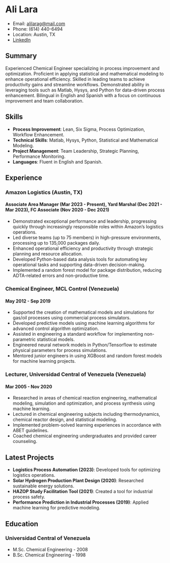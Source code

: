 # Ali Lara

- Email: alilarag@mail.com
- Phone: (614) 440-6494
- Location: Austin, TX
- [LinkedIn](https://www.linkedin.com/in/aliglara)

## Summary
Experienced Chemical Engineer specializing in process improvement and optimization. Proficient in applying statistical and mathematical modeling to enhance operational efficiency. Skilled in leading teams to achieve productivity gains and streamline workflows. Demonstrated ability in leveraging tools such as Matlab, Hysys, and Python for data-driven process enhancement. Bilingual in English and Spanish with a focus on continuous improvement and team collaboration.

## Skills

- **Process Improvement**: Lean, Six Sigma, Process Optimization, Workflow Enhancement.
- **Technical Skills**: Matlab, Hysys, Python, Statistical and Mathematical Modeling.
- **Project Management**: Team Leadership, Strategic Planning, Performance Monitoring.
- **Languages**: Fluent in English and Spanish.

## Experience

### Amazon Logistics (Austin, TX)
#### Associate Area Manager (Mar 2023 - Present), Yard Marshal (Dec 2021 - Mar 2023), FC Associate (Nov 2020 - Dec 2021)
- Demonstrated exceptional performance and leadership, progressing quickly through increasingly responsible roles within Amazon’s logistics operations.
- Led diverse teams (up to 75 members) in high-pressure environments, processing up to 135,000 packages daily.
- Enhanced operational efficiency and productivity through strategic planning and resource allocation.
- Developed Python-based data analysis tools for automating key operational tasks and supporting data-driven decision-making.
- Implemented a random forest model for package distribution, reducing ADTA-related errors and non-productive time.

### Chemical Engineer, MCL Control (Venezuela)
#### May 2012 - Sep 2019
- Supported the creation of mathematical models and simulations for gas/oil processes using commercial process simulators.
- Developed predictive models using machine learning algorithms for advanced control algorithm optimization.
- Assisted in engineering a standard workflow for implementing non-parametric statistical models.
- Engineered neural network models in Python/Tensorflow to estimate physical parameters for process simulations.
- Mentored junior engineers in using XGBoost and random forest models for machine learning projects.

### Lecturer, Universidad Central of Venezuela (Venezuela)
#### Mar 2005 - Nov 2020
- Researched in areas of chemical reaction engineering, mathematical modeling, simulation and optimization, and process synthesis using machine learning.
- Lectured in chemical engineering subjects including thermodynamics, chemical reactor design, and statistical modeling.
- Implemented problem-solved learning experiences in accordance with ABET guidelines.
- Coached chemical engineering undergraduates and provided career counseling.

## Latest Projects

- **Logistics Process Automation (2023)**: Developed tools for optimizing logistics operations.
- **Solar Hydrogen Production Plant Design (2020)**: Researched sustainable energy solutions.
- **HAZOP Study Facilitation Tool (2021)**: Created a tool for industrial process safety.
- **Performance Prediction in Industrial Processes (2019)**: Applied machine learning for predictive modeling.

## Education

### Universidad Central of Venezuela
- M.Sc. Chemical Engineering - 2008
- B.Sc. Chemical Engineering - 1998
